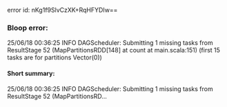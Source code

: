 error id: nKg1f9SlvCzXK+RqHFYDIw==
### Bloop error:

25/06/18 00:36:25 INFO DAGScheduler: Submitting 1 missing tasks from ResultStage 52 (MapPartitionsRDD[148] at count at main.scala:151) (first 15 tasks are for partitions Vector(0))
#### Short summary: 

25/06/18 00:36:25 INFO DAGScheduler: Submitting 1 missing tasks from ResultStage 52 (MapPartitionsRD...